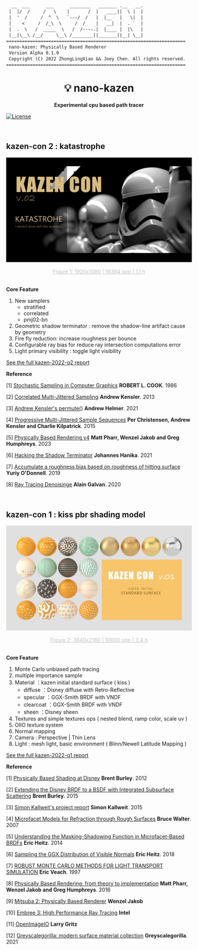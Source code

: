 <!-- Allow this file to not have a first line heading -->
<!-- markdownlint-disable-file MD041 -->

<!-- inline html -->
<!-- markdownlint-disable-file MD033 -->

``` 
  __  ___      ___      ________   _______ .__   __.   
 |  |/  /     /   \    |       /  |   ____||  \ |  | 
 |  '  /     /  ^  \   `---/  /   |  |__   |   \|  | 
 |    <     /  /_\  \     /  /    |   __|  |  . `  | 
 |  .  \   /  _____  \   /  /----.|  |____ |  |\   | 
 |__|\__\ /__/     \__\ /________||_______||__| \__| 
====================================================================
 nano-kazen: Physically Based Renderer                              
 Version Alpha 0.1.0                                            
 Copyright (C) 2022 ZhongLingXiao && Joey Chen. All rights reserved.                          
====================================================================
```

<div align="center">

# 💡 nano-kazen

**Experimental cpu based path tracer**
</div>

[![License](https://img.shields.io/badge/license-BSD%203--Clause-blue.svg?style=flat-square)](https://github.com/ZhongLingXiao/nano-kazen/blob/main/LICENSE)

<br>

## kazen-con 2 : katastrophe

![](https://github.com/ZhongLingXiao/nano-kazen/blob/main/doc/2022_q2/img/kc_v02.png "Figure 1: 1920x1080 | 16384 spp | 1.1 h")
<div align=center><center style="font-size:14px;color:#C0C0C0;text-decoration:underline">Figure 1: 1920x1080 | 16384 spp | 1.1 h</center></div><br>

**Core Feature**

1. New samplers
   - stratified
   - correlated
   - pmj02-bn
2. Geometric shadow terminator : remove the shadow-line artifact cause by geometry
3. Fire fly reduction: increase roughness per bounce
4. Configurable ray bias for reduce ray intersection computations error
5. Light primary visibility : toggle light visibility

[See the full kazen-2022-q2 report](https://kazen-renderer.github.io/2022/07/kazen-con-v002-report.html)

**Reference**

[1] [Stochastic Sampling in Computer Graphics](http://www.cs.cmu.edu/afs/cs/academic/class/15462-s15/www/lec_slides/p51-cook.pdf) **ROBERT L. COOK**. 1986

[2] [Correlated Multi-Jittered Sampling](https://graphics.pixar.com/library/MultiJitteredSampling/paper.pdf) **Andrew Kensler**. 2013

[3] [Andrew Kensler's permute()](https://andrew-helmer.github.io/permute/) **Andrew Helmer**. 2021

[4] [Progressive Multi-Jittered Sample Sequences](https://graphics.pixar.com/library/ProgressiveMultiJitteredSampling/paper.pdf) **Per Christensen, Andrew Kensler and Charlie Kilpatrick**. 2015

[5] [Physically Based Rendering v4](https://www.pbrt.org/) **Matt Pharr, Wenzel Jakob and Greg Humphreys**. 2023

[6] [Hacking the Shadow Terminator](https://jo.dreggn.org/home/2021_terminator.pdf) **Johannes Hanika**. 2021

[7] [Accumulate a roughness bias based on roughness of hitting surface](https://twitter.com/YuriyODonnell/status/1199253959086612480) **Yuriy O'Donnell**. 2019

[8] [Ray Tracing Denoisinge](https://alain.xyz/blog/ray-tracing-denoising#statistical-analysis) **Alain Galvan**. 2020


<br>

## kazen-con 1 : kiss pbr shading model

![](https://github.com/ZhongLingXiao/nano-kazen/blob/main/doc/2022_q1/img/final_cover.jpg "Figure 2: 3840x2160 | 10000 spp | 3.4 h")
<div align=center><center style="font-size:14px;color:#C0C0C0;text-decoration:underline">Figure 2: 3840x2160 | 10000 spp | 3.4 h</center></div><br>

**Core Feature**

1. Monte Carlo unbiased path tracing 
2. multiple importance sample
3. Material ：kazen initial standard surface ( kiss )
   - diffuse ：Disney diffuse with Retro-Reflective
   - specular ：GGX-Smith BRDF with VNDF
   - clearcoat ：GGX-Smith BRDF with VNDF
   - sheen ：Disney sheen
4. Textures and simple textures ops ( nested blend, ramp color, scale uv )
5. OIIO texture system
6. Normal mapping
7. Camera : Perspective | Thin Lens
8. Light : mesh light, basic environment ( Blinn/Newell Latitude Mapping )

[See the full kazen-2022-q1 report](https://kazen-renderer.github.io/2022/04/kazen-con-v001-report.html)


**Reference**

[1] [Physically Based Shading at Disney](https://media.disneyanimation.com/uploads/production/publication_asset/48/asset/s2012_pbs_disney_brdf_notes_v3.pdf) **Brent Burley**. 2012

[2] [Extending the Disney BRDF to a BSDF with Integrated Subsurface Scattering](https://blog.selfshadow.com/publications/s2015-shading-course/burley/s2015_pbs_disney_bsdf_notes.pdf) **Brent Burley**. 2015

[3] [Simon Kallweit's project report](http://simon-kallweit.me/rendercompo2015/report/) **Simon Kallweit**. 2015

[4] [Microfacet Models for Refraction through Rough Surfaces](https://www.cs.cornell.edu/~srm/publications/EGSR07-btdf.pdf) **Bruce Walter**. 2007

[5] [Understanding the Masking-Shadowing Function in Microfacet-Based BRDFs](https://jcgt.org/published/0003/02/03/paper.pdf) **Eric Heitz**. 2014

[6] [Sampling the GGX Distribution of Visible Normals](https://jcgt.org/published/0007/04/01/paper.pdf) **Eric Heitz**. 2018

[7] [ROBUST MONTE CARLO METHODS FOR LIGHT TRANSPORT SIMULATION](https://graphics.stanford.edu/papers/veach_thesis/thesis.pdf) **Eric Veach**. 1997

[8] [Physically Based Rendering: from theory to implementation](https://www.pbrt.org/) **Matt Pharr, Wenzel Jakob and Greg Humphreys**. 2016

[9] [Mitsuba 2: Physically Based Renderer](https://www.mitsuba-renderer.org/) **Wenzel Jakob**

[10] [Embree 3: High Performance Ray Tracing](https://www.embree.org/) **Intel**

[11] [OpenImageIO](https://sites.google.com/site/openimageio/home) **Larry Gritz**

[12] [Greyscalegorilla: modern surface material collection](https://greyscalegorilla.com/product/modern-surface-material-collection/) **Greyscalegorilla**. 2021

